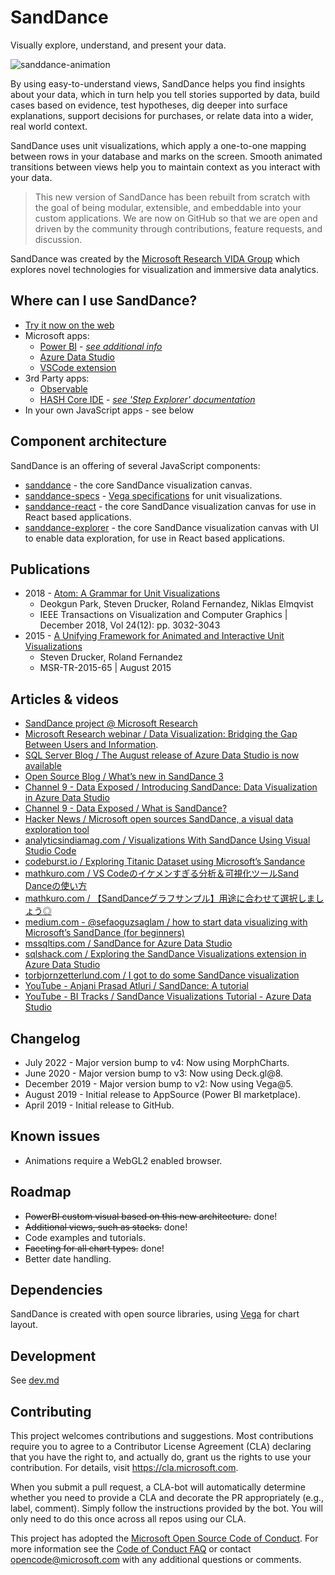 # SandDance

Visually explore, understand, and present your data.

![sanddance-animation](https://user-images.githubusercontent.com/11507384/189461831-9467863e-bff8-47d2-aa03-ab2b74658814.gif)

By using easy-to-understand views, SandDance helps you find insights about your data, which in turn help you tell stories supported by data, build cases based on evidence, test hypotheses, dig deeper into surface explanations, support decisions for purchases, or relate data into a wider, real world context.

SandDance uses unit visualizations, which apply a one-to-one mapping between rows in your database and marks on the screen.
Smooth animated transitions between views help you to maintain context as you interact with your data.

> This new version of SandDance has been rebuilt from scratch with the goal of being modular, extensible, and embeddable into your custom applications. We are now on GitHub so that we are open and driven by the community through contributions, feature requests, and discussion.

SandDance was created by the [Microsoft Research VIDA Group](https://aka.ms/vida) which explores novel technologies for visualization and immersive data analytics.

## Where can I use SandDance?
* [Try it now on the web](https://microsoft.github.io/SandDance/app/)
* Microsoft apps:
  * [Power BI](https://appsource.microsoft.com/en-us/product/power-bi-visuals/WA200000430) - [*see additional info*](https://github.com/microsoft/SandDance/blob/master/powerbi.md)
  * [Azure Data Studio](https://docs.microsoft.com/en-us/sql/azure-data-studio/sanddance-extension?view=sql-server-2017)
  * [VSCode extension](https://marketplace.visualstudio.com/items?itemName=msrvida.vscode-sanddance)
* 3rd Party apps:
  * [Observable](https://observablehq.com/collection/@danmarshall/sanddance)
  * [HASH Core IDE](https://core.hash.ai/) - [*see 'Step Explorer' documentation*](https://docs.hash.ai/core/creating-simulations/views#step-explorer)
* In your own JavaScript apps - see below

## Component architecture

SandDance is an offering of several JavaScript components:

* [sanddance](packages/sanddance/README.md) - the core SandDance visualization canvas.
* [sanddance-specs](packages/sanddance-specs/README.md) - [Vega specifications](https://vega.github.io/vega/docs/specification/) for unit visualizations.
* [sanddance-react](packages/sanddance-react/README.md) - the core SandDance visualization canvas for use in React based applications.
* [sanddance-explorer](packages/sanddance-explorer/README.md) - the core SandDance visualization canvas with UI to enable data exploration, for use in React based applications.

## Publications

* 2018 - [Atom: A Grammar for Unit Visualizations](https://www.microsoft.com/en-us/research/uploads/prod/2019/01/atom.pdf)
  * Deokgun Park, Steven Drucker, Roland Fernandez, Niklas Elmqvist
  * IEEE Transactions on Visualization and Computer Graphics | December 2018, Vol 24(12): pp. 3032-3043
* 2015 - [A Unifying Framework for Animated and Interactive Unit Visualizations](https://www.microsoft.com/en-us/research/wp-content/uploads/2016/02/sanddance.pdf)
  * Steven Drucker, Roland Fernandez 
  * MSR-TR-2015-65 | August 2015

## Articles & videos

* [SandDance project @ Microsoft Research](https://www.microsoft.com/en-us/research/project/sanddance/)
* [Microsoft Research webinar / Data Visualization: Bridging the Gap Between Users and Information](https://note.microsoft.com/MSR-Webinar-Data-Visualization-Registration-On-Demand.html).
* [SQL Server Blog / The August release of Azure Data Studio is now available](https://cloudblogs.microsoft.com/sqlserver/2019/08/15/the-august-release-of-azure-data-studio-is-now-available/)
* [Open Source Blog / What’s new in SandDance 3](https://cloudblogs.microsoft.com/opensource/2020/06/23/whats-new-sanddance-3-microsoft-research/)
* [Channel 9 - Data Exposed / Introducing SandDance: Data Visualization in Azure Data Studio](https://channel9.msdn.com/Shows/Data-Exposed/Introducing-SandDance-Data-Visualization-in-Azure-Data-Studio)
* [Channel 9 - Data Exposed / What is SandDance?](https://channel9.msdn.com/Shows/Data-Exposed/What-is-SandDance)
* [Hacker News / Microsoft open sources SandDance, a visual data exploration tool](https://news.ycombinator.com/item?id=21224685)
* [analyticsindiamag.com / Visualizations With SandDance Using Visual Studio Code](https://analyticsindiamag.com/visualizations-with-sanddance-using-visual-studio-code/)
* [codeburst.io / Exploring Titanic Dataset using Microsoft’s Sandance](https://codeburst.io/exploring-titanic-dataset-using-microsofts-sandance-175eb04b3ac2)
* [mathkuro.com / VS Codeのイケメンすぎる分析＆可視化ツールSand Danceの使い方](https://www.mathkuro.com/vs-code/sand-dance/)
* [mathkuro.com / 【SandDanceグラフサンプル】用途に合わせて選択しましょう◎](https://www.mathkuro.com/vs-code/sanddance-charts/)
* [medium.com - @sefaoguzsaglam / how to start data visualizing with Microsoft’s SandDance (for beginners)](https://medium.com/@sefaoguzsaglam/how-to-start-data-visualizing-with-microsofts-sanddance-for-beginners-abe5c0552750)
* [mssqltips.com / SandDance for Azure Data Studio](https://www.mssqltips.com/sqlservertip/6045/sanddance-for-azure-data-studio/)
* [sqlshack.com / Exploring the SandDance Visualizations extension in Azure Data Studio](https://www.sqlshack.com/exploring-the-sanddance-visualizations-extension-in-azure-data-studio/)
* [torbjornzetterlund.com / I got to do some SandDance visualization](https://torbjornzetterlund.com/i-got-to-do-some-sanddance-vizualisation/)
* [YouTube - Anjani Prasad Atluri / SandDance: A tutorial](https://www.youtube.com/watch?v=sI4WIQEz07w)
* [YouTube - BI Tracks / SandDance Visualizations Tutorial - Azure Data Studio](https://www.youtube.com/watch?v=iUhvYMggzAQ)

## Changelog

* July 2022 - Major version bump to v4: Now using MorphCharts.
* June 2020 - Major version bump to v3: Now using Deck.gl@8.
* December 2019 - Major version bump to v2: Now using Vega@5.
* August 2019 - Initial release to AppSource (Power BI marketplace).
* April 2019 - Initial release to GitHub.

## Known issues

* Animations require a WebGL2 enabled browser.

## Roadmap

* ~~PowerBI custom visual based on this new architecture.~~ done!
* ~~Additional views, such as stacks.~~ done!
* Code examples and tutorials.
* ~~Faceting for all chart types.~~ done!
* Better date handling.

## Dependencies

SandDance is created with open source libraries, using [Vega](https://vega.github.io) for chart layout.

## Development

See [dev.md](dev.md)

## Contributing

This project welcomes contributions and suggestions.  Most contributions require you to agree to a
Contributor License Agreement (CLA) declaring that you have the right to, and actually do, grant us
the rights to use your contribution. For details, visit https://cla.microsoft.com.

When you submit a pull request, a CLA-bot will automatically determine whether you need to provide
a CLA and decorate the PR appropriately (e.g., label, comment). Simply follow the instructions
provided by the bot. You will only need to do this once across all repos using our CLA.

This project has adopted the [Microsoft Open Source Code of Conduct](https://opensource.microsoft.com/codeofconduct/).
For more information see the [Code of Conduct FAQ](https://opensource.microsoft.com/codeofconduct/faq/) or
contact [opencode@microsoft.com](mailto:opencode@microsoft.com) with any additional questions or comments.
